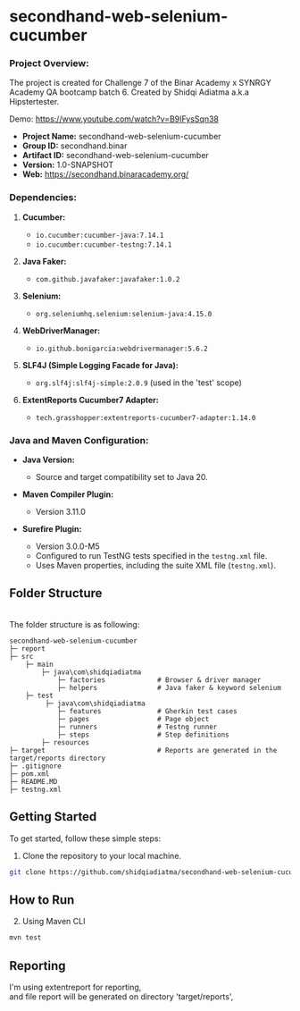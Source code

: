 ﻿# secondhand-web-selenium-cucumber

### Project Overview:

The project is created for Challenge 7 of the Binar Academy x SYNRGY Academy QA bootcamp batch 6. Created by Shidqi Adiatma a.k.a Hipstertester.

Demo: https://www.youtube.com/watch?v=B9IFysSqn38

- **Project Name:** secondhand-web-selenium-cucumber
- **Group ID:** secondhand.binar
- **Artifact ID:** secondhand-web-selenium-cucumber
- **Version:** 1.0-SNAPSHOT
- **Web:** https://secondhand.binaracademy.org/

### Dependencies:

1. **Cucumber:**
    - `io.cucumber:cucumber-java:7.14.1`
    - `io.cucumber:cucumber-testng:7.14.1`

2. **Java Faker:**
    - `com.github.javafaker:javafaker:1.0.2`

3. **Selenium:**
    - `org.seleniumhq.selenium:selenium-java:4.15.0`
    
4. **WebDriverManager:**
    - `io.github.bonigarcia:webdrivermanager:5.6.2`

5. **SLF4J (Simple Logging Facade for Java):**
    - `org.slf4j:slf4j-simple:2.0.9` (used in the 'test' scope)

6. **ExtentReports Cucumber7 Adapter:**
    - `tech.grasshopper:extentreports-cucumber7-adapter:1.14.0`

### Java and Maven Configuration:

- **Java Version:**
    - Source and target compatibility set to Java 20.

- **Maven Compiler Plugin:**
    - Version 3.11.0

- **Surefire Plugin:**
    - Version 3.0.0-M5
    - Configured to run TestNG tests specified in the `testng.xml` file.
    - Uses Maven properties, including the suite XML file (`testng.xml`).


## Folder Structure

<br/>The folder structure is as following:

    secondhand-web-selenium-cucumber
    ├─ report
    ├─ src
        ├─ main     
            ├─ java\com\shidqiadiatma
                ├─ factories             # Browser & driver manager
                ├─ helpers               # Java faker & keyword selenium
        ├─ test
             ├─ java\com\shidqiadiatma
                ├─ features              # Gherkin test cases 
                ├─ pages                 # Page object
                ├─ runners               # Testng runner
                ├─ steps                 # Step definitions
            ├─ resources
    ├─ target                            # Reports are generated in the target/reports directory
    ├─ .gitignore
    ├─ pom.xml
    ├─ README.MD
    ├─ testng.xml

## Getting Started

To get started, follow these simple steps:

1. Clone the repository to your local machine.

```bash
git clone https://github.com/shidqiadiatma/secondhand-web-selenium-cucumber.git
```

## How to Run
2. Using Maven CLI
```bash
mvn test
```

## Reporting
I'm using extentreport for reporting, <br>
and file report will be generated on directory 'target/reports',
